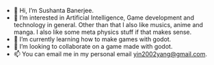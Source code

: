 - 👋 Hi, I’m Sushanta Banerjee.
- 👀 I’m interested in Artificial Intelligence, Game development and technology in general. Other than that I also like musics, anime and manga. I also like some meta physics stuff if that makes sense.
- 🌱 I’m currently learning how to make games with godot.
- 💞️ I’m looking to collaborate on a game made with godot.
- 📫 You can email me in my personal email yin2002yang@gmail.com.

<!---
Yin2002Yang/Yin2002Yang is a ✨ special ✨ repository because its `README.md` (this file) appears on your GitHub profile.
You can click the Preview link to take a look at your changes.
--->
